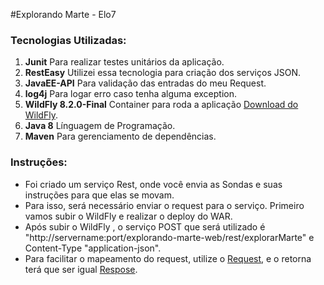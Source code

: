 #Explorando Marte - Elo7

### Tecnologias Utilizadas:
1. **Junit** Para realizar testes unitários da aplicação.
2. **RestEasy** Utilizei essa tecnologia para criação dos serviços JSON.
3. **JavaEE-API** Para validação das entradas do meu Request.
4. **log4j** Para logar erro caso tenha alguma exception.
5. **WildFly 8.2.0-Final** Container para roda a aplicação [Download do WildFly]( http://download.jboss.org/wildfly/8.2.0.Final/wildfly-8.2.0.Final.zip).
6. **Java 8** Línguagem de Programação.
7. **Maven** Para gerenciamento de dependências.

### Instruções:

* Foi criado um serviço Rest, onde você envia as Sondas e suas instruções para que elas se movam.
* Para isso, será necessário enviar o request para o serviço. Primeiro vamos subir o WildFly e realizar o deploy do WAR.
* Após subir o WildFly , o serviço POST que será utilizado é "http://servername:port/explorando-marte-web/rest/explorarMarte" e Content-Type "application-json". 
* Para facilitar o mapeamento do request, utilize o [Request](https://github.com/eltonsimor/explorando-marte/blob/master/request.json), e o retorna terá que ser igual [Respose](https://github.com/eltonsimor/explorando-marte/blob/master/response.json).




